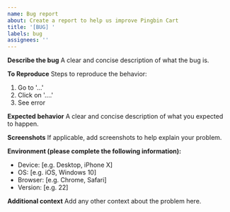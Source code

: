```yaml
---
name: Bug report
about: Create a report to help us improve Pingbin Cart
title: '[BUG] '
labels: bug
assignees: ''
---
```


**Describe the bug**
A clear and concise description of what the bug is.

**To Reproduce**
Steps to reproduce the behavior:
1. Go to '...'
2. Click on '....'
3. See error

**Expected behavior**
A clear and concise description of what you expected to happen.

**Screenshots**
If applicable, add screenshots to help explain your problem.

**Environment (please complete the following information):**
 - Device: [e.g. Desktop, iPhone X]
 - OS: [e.g. iOS, Windows 10]
 - Browser: [e.g. Chrome, Safari]
 - Version: [e.g. 22]

**Additional context**
Add any other context about the problem here. 